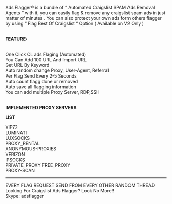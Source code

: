 Ads Flagger® is a bundle of “ Automated Craigslist SPAM Ads Removal Agents “ with it, you can easily flag & remove any craigslist spam ads in just matter of minutes .
You can also protect your own ads form others flagger by using “ Flag Best Of Craigslist “ Option ( Available on V2 Only )


<br>
<b>FEATURE:</b><br>
<br>

One Click CL ads Flaging (Automated)<br>
You Can Add 100 URL And Import URL<br>
Get URL By Keyword
<br>
Auto random change Proxy, User-Agent, Referral
<br>
Per Flag Send Every 2-5 Seconds<br>
Auto count flagg done or removed
<br>
Auto save all flagging information<br>
You can add multiple Proxy Server, RDP,SSH<br>


<br>
<b>IMPLEMENTED PROXY SERVERS

 LIST</b></br>

VIP72
<br>
LUMINATI
<br>
LUXSOCKS
<br>
PROXY_RENTAL<br>
ANONYMOUS-PROXIES
<br>
VERIZON
<br>
IPSOCKS<br>
PRIVATE_PROXY
FREE_PROXY<br>
PROXY-SCAN<br>

--------------------------------------------------------------------------------------------------

EVERY FLAG REQUEST SEND FROM EVERY OTHER RANDOM THREAD
<br>
Looking For Craigslist Ads Flagger? Look No More!!<br>
Skype: adsflagger
